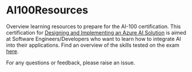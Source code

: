# AI100Resources

Overview learning resources to prepare for the AI-100 certification. This certification for [Designing and Implementing an Azure AI Solution](https://docs.microsoft.com/en-us/learn/certifications/azure-ai-engineer) is aimed at Software Engineers/Developers who want to learn how to integrate AI into their applications. Find an overview of the skills tested on the exam [here](https://query.prod.cms.rt.microsoft.com/cms/api/am/binary/RE3VC6C).

For any questions or feedback, please raise an issue.
